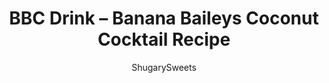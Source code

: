 ---
layout: ../../layouts/MarkdownPostLayout.astro
title: BBC Drink &#8211; Banana Baileys Coconut Cocktail Recipe
author: ShugarySweets
pubDate: 2018-10-26
description: "Creamy, BBC Drink - Banana Baileys Coconut Cocktail recipe is perfect any time of year! So refreshing, and the perfect indulgent drink!"
image_url: https://www.shugarysweets.com/wp-content/uploads/2014/09/bbc-2.jpg
tags: ["Drinks","American"]
calories: 765
protein: 5
carbohydrates: 73
fats: 46
fiber: 10
ingredients: ["1 large banana","1/2 cup ice","1/2 cup cream of coconut","2 ounce BAILEYS Irish Cream","toasted coconut, for garnish, optional","whipped cream, for garnish, optional"]
serves: 2
time: "16 minutes"
prepTime: "10 minutes"
instructions: ["To toast coconut, place about 1/2 cup of sweetened coconut (shredded or flakes) onto a baking sheet. Toast in a 350 degree oven for about 6-8 minutes, turning and mixing once halfway through. Remove when toasted and cool.","For drink, in a blender, combine the banana, ice, cream of coconut and BAILEYS. Blend until smooth. Pour into two glasses, top with whipped cream and toasted coconut. Sip and enjoy!"]
nutrition: ["765 calories","73 grams carbohydrates","70 milligrams cholesterol","46 grams fat","10 grams fiber","5 grams protein","37 grams saturated fat","264 milligrams sodium","53 grams sugar","1 grams trans fat","8 grams unsaturated fat"]
---